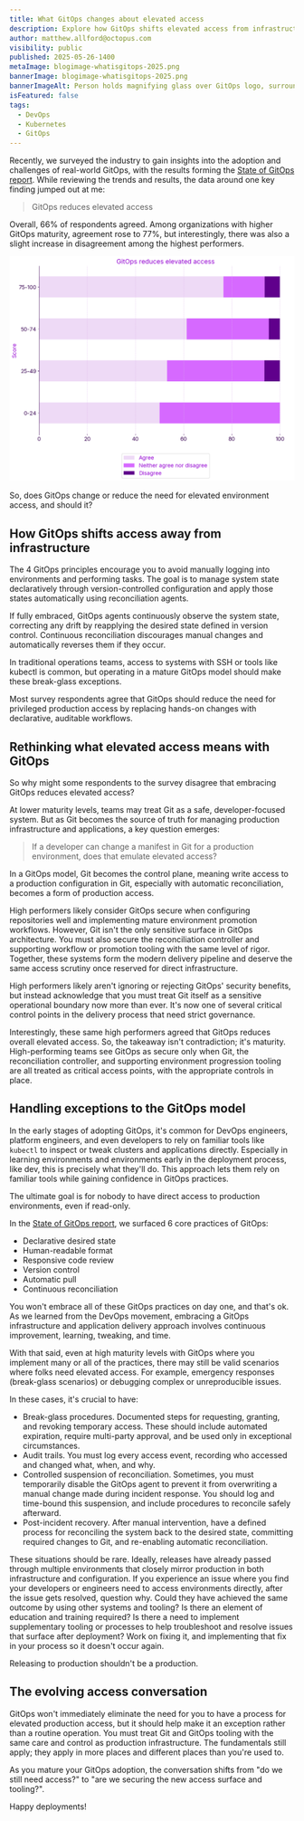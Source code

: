 ```yaml
---
title: What GitOps changes about elevated access
description: Explore how GitOps shifts elevated access from infrastructure to code, and why secure workflows and governance still matter at every stage.
author: matthew.allford@octopus.com
visibility: public
published: 2025-05-26-1400
metaImage: blogimage-whatisgitops-2025.png
bannerImage: blogimage-whatisgitops-2025.png
bannerImageAlt: Person holds magnifying glass over GitOps logo, surrounded by icons for declarative, versioned and immutable, pulled automatically, and continuously reconciled.
isFeatured: false
tags: 
  - DevOps
  - Kubernetes
  - GitOps
---
```


Recently, we surveyed the industry to gain insights into the adoption and challenges of real-world GitOps, with the results forming the [State of GitOps report](https://octopus.com/publications/state-of-gitops-report). While reviewing the trends and results, the data around one key finding jumped out at me:
> GitOps reduces elevated access

Overall, 66% of respondents agreed. Among organizations with higher GitOps maturity, agreement rose to 77%, but interestingly, there was also a slight increase in disagreement among the highest performers.

![Bar chart showing responses to ‘GitOps reduces elevated access’ across groups with different GitOps maturity scores.](gitops-reduces-elevated-access.png)

So, does GitOps change or reduce the need for elevated environment access, and should it?

## How GitOps shifts access away from infrastructure

The 4 GitOps principles encourage you to avoid manually logging into environments and performing tasks. The goal is to manage system state declaratively through version-controlled configuration and apply those states automatically using reconciliation agents.

If fully embraced, GitOps agents continuously observe the system state, correcting any drift by reapplying the desired state defined in version control. Continuous reconciliation discourages manual changes and automatically reverses them if they occur.

In traditional operations teams, access to systems with SSH or tools like kubectl is common, but operating in a mature GitOps model should make these break-glass exceptions.

Most survey respondents agree that GitOps should reduce the need for privileged production access by replacing hands-on changes with declarative, auditable workflows.

## Rethinking what elevated access means with GitOps

So why might some respondents to the survey disagree that embracing GitOps reduces elevated access?

At lower maturity levels, teams may treat Git as a safe, developer-focused system. But as Git becomes the source of truth for managing production infrastructure and applications, a key question emerges:
> If a developer can change a manifest in Git for a production environment, does that emulate elevated access?

In a GitOps model, Git becomes the control plane, meaning write access to a production configuration in Git, especially with automatic reconciliation, becomes a form of production access.

High performers likely consider GitOps secure when configuring repositories well and implementing mature environment promotion workflows. However, Git isn't the only sensitive surface in GitOps architecture. You must also secure the reconciliation controller and supporting workflow or promotion tooling with the same level of rigor. Together, these systems form the modern delivery pipeline and deserve the same access scrutiny once reserved for direct infrastructure.

High performers likely aren't ignoring or rejecting GitOps' security benefits, but instead acknowledge that you must treat Git itself as a sensitive operational boundary now more than ever. It's now one of several critical control points in the delivery process that need strict governance.

Interestingly, these same high performers agreed that GitOps reduces overall elevated access. So, the takeaway isn't contradiction; it's maturity. High-performing teams see GitOps as secure only when Git, the reconciliation controller, and supporting environment progression tooling are all treated as critical access points, with the appropriate controls in place.

## Handling exceptions to the GitOps model

In the early stages of adopting GitOps, it's common for DevOps engineers, platform engineers, and even developers to rely on familiar tools like `kubectl` to inspect or tweak clusters and applications directly. Especially in learning environments and environments early in the deployment process, like dev, this is precisely what they'll do. This approach lets them rely on familiar tools while gaining confidence in GitOps practices.

The ultimate goal is for nobody to have direct access to production environments, even if read-only.

In the [State of GitOps report](https://octopus.com/publications/state-of-gitops-report), we surfaced 6 core practices of GitOps:

- Declarative desired state
- Human-readable format
- Responsive code review
- Version control
- Automatic pull
- Continuous reconciliation

You won't embrace all of these GitOps practices on day one, and that's ok. As we learned from the DevOps movement, embracing a GitOps infrastructure and application delivery approach involves continuous improvement, learning, tweaking, and time.

With that said, even at high maturity levels with GitOps where you implement many or all of the practices, there may still be valid scenarios where folks need elevated access. For example, emergency responses (break-glass scenarios) or debugging complex or unreproducible issues.

In these cases, it's crucial to have:

- Break-glass procedures. Documented steps for requesting, granting, and revoking temporary access. These should include automated expiration, require multi-party approval, and be used only in exceptional circumstances.
- Audit trails. You must log every access event, recording who accessed and changed what, when, and why.
- Controlled suspension of reconciliation. Sometimes, you must temporarily disable the GitOps agent to prevent it from overwriting a manual change made during incident response. You should log and time-bound this suspension, and include procedures to reconcile safely afterward.
- Post-incident recovery. After manual intervention, have a defined process for reconciling the system back to the desired state, committing required changes to Git, and re-enabling automatic reconciliation.

These situations should be rare. Ideally, releases have already passed through multiple environments that closely mirror production in both infrastructure and configuration. If you experience an issue where you find your developers or engineers need to access environments directly, after the issue gets resolved, question why. Could they have achieved the same outcome by using other systems and tooling? Is there an element of education and training required? Is there a need to implement supplementary tooling or processes to help troubleshoot and resolve issues that surface after deployment? Work on fixing it, and implementing that fix in your process so it doesn't occur again.

Releasing to production shouldn't be a production.

## The evolving access conversation

GitOps won't immediately eliminate the need for you to have a process for elevated production access, but it should help make it an exception rather than a routine operation. You must treat Git and GitOps tooling with the same care and control as production infrastructure. The fundamentals still apply; they apply in more places and different places than you're used to.

As you mature your GitOps adoption, the conversation shifts from "do we still need access?" to "are we securing the new access surface and tooling?".

Happy deployments!